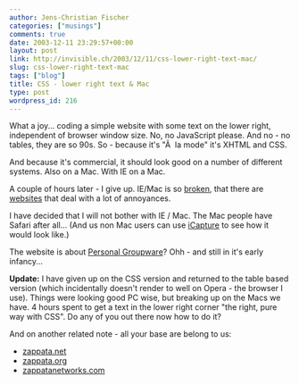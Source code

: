 ```yaml
---
author: Jens-Christian Fischer
categories: ["musings"]
comments: true
date: 2003-12-11 23:29:57+00:00
layout: post
link: http://invisible.ch/2003/12/11/css-lower-right-text-mac/
slug: css-lower-right-text-mac
tags: ["blog"]
title: CSS - lower right text & Mac
type: post
wordpress_id: 216
---
```


What a joy... coding a simple website with some text on the lower right, independent of browser window size. No, no JavaScript please. And no - no tables, they are so 90s. So - because it's "Ã  la mode" it's XHTML and CSS.

And because it's commercial, it should look good on a number of different systems. Also on a Mac. With IE on a Mac.

A couple of hours later - I give up. IE/Mac is so [broken](http://developer.apple.com/internet/css/ie5cssbugs.html), that there are [websites](http://www.quirksmode.org/) that deal with a lot of annoyances.

I have decided that I will not bother with IE / Mac. The Mac people have Safari after all... (And us non Mac users can use [iCapture](http://www.danvine.com/icapture/) to see how it would look like.)

The website is about [Personal Groupware](http://www.zappata.net/)? Ohh - and still in it's early infancy...

**Update:**
I have given up on the CSS version and returned to the table based version (which incidentally doesn't render to well on Opera - the browser I use). Things were looking good PC wise, but breaking up on the Macs we have. 4 hours spent to get a text in the lower right corner "the right, pure way with CSS". Do any of you out there now how to do it?

And on another related note - all your base are belong to us:


  * [zappata.net](http://www.zappata.net)
  * [zappata.org](http://www.zappata.org)
  * [zappatanetworks.com](http://www.zappatanetworks.com)
